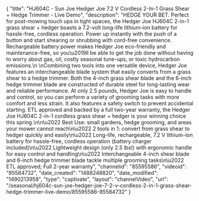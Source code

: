 {
    "title": "HJ604C - Sun Joe Hedger Joe 7.2 V Cordless 2-In-1 Grass Shear + Hedge Trimmer - Live Demo",
    "description": "HEDGE YOUR BET. Perfect for post-mowing touch ups in tight spaces, the Hedger Joe HJ604C 2-in-1 grass shear + hedger boasts a 7.2-volt long-life lithium-ion battery for hassle-free, cordless operation. Power up instantly with the push of a button and start shearing or shrubbing with cord-free convenience. Rechargeable battery power makes Hedger Joe eco-friendly and maintenance-free, so you\u2019ll be able to get the job done without having to worry about gas, oil, costly seasonal tune-ups, or toxic hydrocarbon emissions.\n \nCombining two tools into one versatile device, Hedger Joe features an interchangeable blade system that easily converts from a grass shear to a hedge trimmer. Both the 4-inch grass shear blade and the 6-inch hedge trimmer blade are constructed of durable steel for long-lasting wear and reliable performance. At only 2.5 pounds, Hedger Joe is easy to handle and control, so you can perform a variety of grooming tasks with more comfort and less strain. It also features a safety switch to prevent accidental starting. ETL approved and backed by a full two-year warranty, the Hedger Joe HJ604C 2-in-1 cordless grass shear + hedger is your winning choice this spring.\n\n\u2022 Best Use: small gardens, hedge grooming, and areas your mower cannot reach\n\u2022 2 tools in 1: convert from grass shear to hedger quickly and easily\n\u2022 Long-life, rechargeable, 7.2 V lithium-ion battery for hassle-free, cordless operation (battery charger included)\n\u2022 Lightweight design (only 2.5 lbs!) with ergonomic handle for easy control and handling\n\u2022 Interchangeable 4-inch shear blade and 6-inch hedge trimmer blade tackle multiple grooming tasks\n\u2022 ETL approved; Full 2-year warranty",
    "channelid": "85595586",
    "videoid": "85584732",
    "date_created": "1488248820",
    "date_modified": "1490213958",
    "type": "captivate",
    "layout": "channelVideo",
    "url": "\/seasonal\/hj604c-sun-joe-hedger-joe-7-2-v-cordless-2-in-1-grass-shear-hedge-trimmer-live-demo\/85595586-85584732"
}